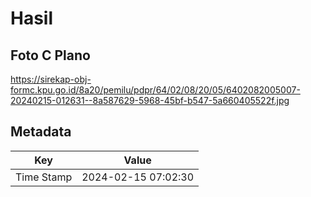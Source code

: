# Hasil

## Foto C Plano

https://sirekap-obj-formc.kpu.go.id/8a20/pemilu/pdpr/64/02/08/20/05/6402082005007-20240215-012631--8a587629-5968-45bf-b547-5a660405522f.jpg


## Metadata

| Key        | Value               |
| ---------- | ------------------- |
| Time Stamp | 2024-02-15 07:02:30 |



